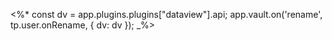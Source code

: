 <%*
    const dv = app.plugins.plugins["dataview"].api;
    app.vault.on('rename', tp.user.onRename, { dv: dv });
_%>